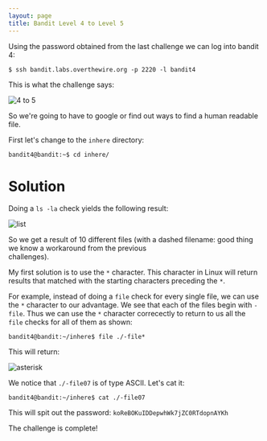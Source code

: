 ```yaml
---
layout: page
title: Bandit Level 4 to Level 5
---
```


Using the password obtained from the last challenge we can log into bandit 4:
```
$ ssh bandit.labs.overthewire.org -p 2220 -l bandit4
```
This is what the challenge says:

![4 to 5](https://user-images.githubusercontent.com/41026969/50039427-53f3d700-0000-11e9-9de4-8635342a0d48.png)

So we're going to have to google or find out ways to find a human readable file.

First let's change to the ```inhere``` directory:

```
bandit4@bandit:~$ cd inhere/
```

# Solution

Doing a ```ls -la``` check yields the following result:

![list](https://user-images.githubusercontent.com/41026969/50039440-b1882380-0000-11e9-9d10-8baea7a894b6.png)  

So we get a result of 10 different files (with a dashed filename: good thing we know a workaround from the previous  
challenges).

My first solution is to use the ```*``` character. This character in Linux will return results that matched with
the starting characters preceding the ```*```. 

For example, instead of doing a ```file``` check for every single file, we can use the ```*``` character to our advantage. We
see that each of the files begin with ```-file```. Thus we can use the ```*``` character correcectly to return to us all the
```file``` checks for all of them as shown:

```
bandit4@bandit:~/inhere$ file ./-file*
```

This will return:

![asterisk](https://user-images.githubusercontent.com/41026969/50039498-9bc72e00-0001-11e9-8bad-10fd2f63fd56.png)


We notice that ```./-file07``` is of type ASCII. Let's cat it:
```
bandit4@bandit:~/inhere$ cat ./-file07
```

This will spit out the password:
```koReBOKuIDDepwhWk7jZC0RTdopnAYKh```

The challenge is complete!

